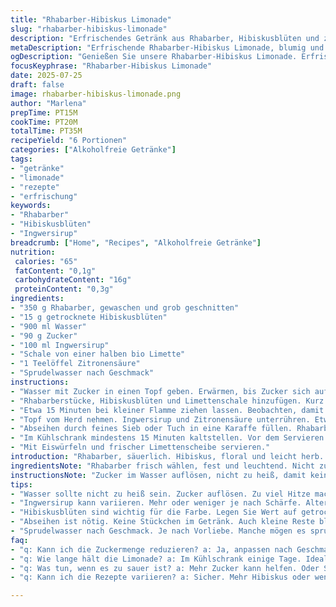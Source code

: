 ```yaml
---
title: "Rhabarber-Hibiskus Limonade"
slug: "rhabarber-hibiskus-limonade"
description: "Erfrischendes Getränk aus Rhabarber, Hibiskusblüten und zusätzlichen Aromen. Leicht süß, blumig, leicht herb. Geeignet für etwa 1,5 Liter. Ohne Alkohol. Zutaten reduziert, angepasst für neuartige Note mit Ingwersirup und Limettenschale. Zubereitungszeit rund 20 Minuten, Ruhezeit geändert. Perfekt zum Kühlen, sommerliche Gäste, alternative Sirupbasis."
metaDescription: "Erfrischende Rhabarber-Hibiskus Limonade, blumig und leicht herb. Ideal für Sommergäste. Perfekt mit Ingwersirup und Limettenschale."
ogDescription: "Genießen Sie unsere Rhabarber-Hibiskus Limonade. Erfrischend und süß, ideal für Sommerfeste oder entspannende Nachmittage."
focusKeyphrase: "Rhabarber-Hibiskus Limonade"
date: 2025-07-25
draft: false
image: rhabarber-hibiskus-limonade.png
author: "Marlena"
prepTime: PT15M
cookTime: PT20M
totalTime: PT35M
recipeYield: "6 Portionen"
categories: ["Alkoholfreie Getränke"]
tags:
- "getränke"
- "limonade"
- "rezepte"
- "erfrischung"
keywords:
- "Rhabarber"
- "Hibiskusblüten"
- "Ingwersirup"
breadcrumb: ["Home", "Recipes", "Alkoholfreie Getränke"]
nutrition: 
 calories: "65"
 fatContent: "0,1g"
 carbohydrateContent: "16g"
 proteinContent: "0,3g"
ingredients:
- "350 g Rhabarber, gewaschen und grob geschnitten"
- "15 g getrocknete Hibiskusblüten"
- "900 ml Wasser"
- "90 g Zucker"
- "100 ml Ingwersirup"
- "Schale von einer halben bio Limette"
- "1 Teelöffel Zitronensäure"
- "Sprudelwasser nach Geschmack"
instructions:
- "Wasser mit Zucker in einen Topf geben. Erwärmen, bis Zucker sich auflöst, nicht kochen lassen."
- "Rhabarberstücke, Hibiskusblüten und Limettenschale hinzufügen. Kurz aufkochen, dann Hitze reduzieren."
- "Etwa 15 Minuten bei kleiner Flamme ziehen lassen. Beobachten, damit es nicht überkocht. Zwischendurch umrühren."
- "Topf vom Herd nehmen. Ingwersirup und Zitronensäure unterrühren. Etwas abkühlen lassen."
- "Abseihen durch feines Sieb oder Tuch in eine Karaffe füllen. Rhabarber und Blütenrückstände gut drücken."
- "Im Kühlschrank mindestens 15 Minuten kaltstellen. Vor dem Servieren mit Sprudelwasser aufgießen, nach Geschmack."
- "Mit Eiswürfeln und frischer Limettenscheibe servieren."
introduction: "Rhabarber, säuerlich. Hibiskus, floral und leicht herb. Zucker, Sirup, Süße zum Balancieren. Kein Alkohol, trotzdem voll. Nicht zu süß, viel Aroma. Ingwer schiebt Schärfe, Limettenschale bringt Zitrusfrische. Wasser unterschiedlich dosieren, je nach Geschmack und Saison. Kalt genießen, am besten mit Sprudel. Lekker, auch als Alternative zum üblichen, langweiligen Getränk. Zubereitung braucht Zeit, aber simpel. Für Gäste oder Alltag. Rest kalt stellen, schmeckt am nächsten Tag fast besser. Farbtiefe durch Hibiskus, Farbe spielt mit Licht. Ein Getränk, nicht nur zu Feierabend. Experimentieren ratsam. So schmeckt der Sommer, oder fast."
ingredientsNote: "Rhabarber frisch wählen, fest und leuchtend. Nicht zu dick, damit er schneller weich wird. Getrocknete Hibiskusblüten sind erhältlich in gut sortierten Läden oder online. Alternative: frischer Hibiskus, falls verfügbar, dann weniger. Zucker reduzierbar, je nach gewünschter Süße; brauner Zucker bringt noch leichte Karamellnote. Ingwersirup ersetzt Honig oder frische Ingwerstücke, sorgt für gleichmäßige Schärfe. Limettenschale wichtig für Frische, nur die grüne Außenhaut ohne Weißes verwenden, sonst Bitterkeit. Zitronensäure kauft man als Pulver, ersetzt Zitronensaft und konserviert leicht. Sprudelwasser nimmt man variabel, für mehr Frische und Leichtigkeit beim Servieren. Eiswürfel kühlen, verdünnen leicht."
instructionsNote: "Zucker im Wasser auflösen, nicht zu heiß, damit keine Bitterstoffe entstehen. Rhabarber und Hibiskus rein, Hitze reduzieren, sonst wird zu sauer. Kombi aus Ziehen lassen und leichtem Kochen sorgt für Farbe und Aroma. Limettenschale erst beim Kochen dazu, sonst verliert sie Geschmack. Ingwersirup nach dem Kochen zugeben, sonst verliert er Aroma. Ziehzeit etwa 15 Minuten, öfter umrühren hilft Aromen vermischen. Abseihen sorgfältig, damit keine kleinen Fasern oder Blütenreste in Getränk kommen. Kalt stellen nicht weniger als 15 Minuten, länger besser. Vor dem Servieren mit Sprudelwasser mischen, pure Flüssigkeit zu intensiv. Eis oder frische Minze als Garnitur möglich, beeinflussen Geschmack. Rest in verschlossenem Behälter lagern."
tips:
- "Wasser sollte nicht zu heiß sein. Zucker auflösen. Zu viel Hitze macht bitter. Rhabarber wird schnell weich. Die Schale gut abwaschen. Frische Limetten bringen den frischen Kick. Wenn keine frischen da sind, passt auch der Saft."
- "Ingwersirup kann variieren. Mehr oder weniger je nach Schärfe. Alternativen sind frischer Ingwer. Aber dann länger ziehen lassen. Achten Sie auf die Dosierung. Ein wenig bringt schon viel Geschmack."
- "Hibiskusblüten sind wichtig für die Farbe. Legen Sie Wert auf getrocknete Varianten. Wenn Sie frische finden, weniger nehmen. Blüten sorgen für Tiefe. Die Mischung aus Rhabarber und Hibiskus ist leicht herb. Das zusammen ist Geschmack vom Sommer."
- "Abseihen ist nötig. Keine Stückchen im Getränk. Auch kleine Reste bleiben zurück. Verwenden Sie ein feines Sieb. Drücken Sie gut, damit alles rauskommt. Das Getränk schmeckt den nächsten Tag oft besser. Kalt halten, am besten im Kühlschrank."
- "Sprudelwasser nach Geschmack. Je nach Vorliebe. Manche mögen es sprudelig, andere weniger. Eiswürfel sind eine gute Idee. Frische Limettenscheiben als Garnitur. Für extra Frische. Experimentieren erlaubt. Jeder macht es anders."
faq:
- "q: Kann ich die Zuckermenge reduzieren? a: Ja, anpassen nach Geschmack. Brauner Zucker bringt mehr Tiefe. Schmeckt herzhaft. Weniger süß ist auch möglich. Aber vorsichtig probieren."
- "q: Wie lange hält die Limonade? a: Im Kühlschrank einige Tage. Idealerweise in einem verschlossenen Behälter. Am besten kühlt die Limonade. Genauso sollte sie frisch bleiben. Den Rest nicht zu lange lagern."
- "q: Was tun, wenn es zu sauer ist? a: Mehr Zucker kann helfen. Oder Sprudelwasser dazu. Das mildert die Säure. Ausprobieren ist wichtig. Jeder hat andere Vorlieben."
- "q: Kann ich die Rezepte variieren? a: Sicher. Mehr Hibiskus oder weniger Rhabarber probieren. Frische Kräuter als Garnitur sind ebenfalls möglich. Alles lässt sich anpassen. Jeder kann seine eigene Note finden."

---
```

